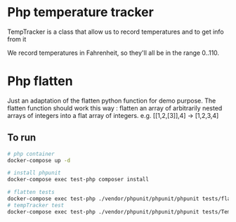 # Php temperature tracker

TempTracker is a class that allow us to record temperatures and to get info from it

We record temperatures in Fahrenheit, so they'll all be in the range 0..110.

# Php flatten

Just an adaptation of the flatten python function for demo purpose.
The flatten function should work this way :
flatten an array of arbitrarily nested arrays of integers into a flat array of integers. e.g. [[1,2,[3]],4] -> [1,2,3,4]

## To run

```bash
# php container
docker-compose up -d

# install phpunit
docker-compose exec test-php composer install

# flatten tests
docker-compose exec test-php ./vendor/phpunit/phpunit/phpunit tests/flatten_test.php
# tempTracker test
docker-compose exec test-php ./vendor/phpunit/phpunit/phpunit tests/TempTrackerTest.php
```
